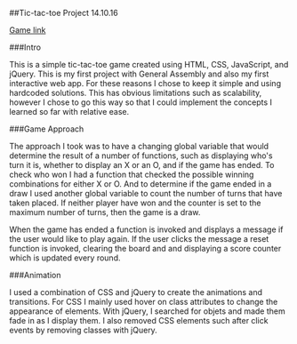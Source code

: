 
##Tic-tac-toe Project
  14.10.16

  [Game link](https://micahhope.github.io/tic-tac-toe "tic-tac-toe")

###Intro

  This is a simple tic-tac-toe game created using HTML, CSS, JavaScript, and jQuery. This is my first project with General Assembly and also my first interactive web app. For these reasons I chose to keep it simple and using hardcoded solutions. This has obvious limitations such as scalability, however I chose to go this way so that I could implement  the concepts I learned so far with relative ease.

###Game Approach

  The approach I took was to have a changing global variable that would determine the result of a number of functions, such as displaying who's turn it is, whether to display an X or an O, and if the game has ended. To check who won I had a function that checked the possible winning combinations for either X or O. And to determine if the game ended in a draw I used another global variable to count the number of turns that have taken placed. If neither player have won and the counter is set to the maximum number of turns, then the game is a draw.

  When the game has ended a function is invoked and displays a message if the user would like to play again. If the user clicks the message a reset function is invoked, clearing the board and and displaying a score counter which is updated every round.

###Animation

  I used a combination of CSS and jQuery to create the animations and transitions. For CSS I mainly used hover on class attributes to change the appearance of elements. With jQuery, I searched for objets and made them fade in as I display them. I also removed CSS elements such after click events by removing classes with jQuery.
